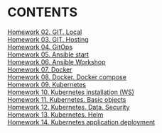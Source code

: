# CONTENTS
[Homework 02. GIT. Local](../Yuliya_Buyalskaya/02.Git.Local/02.GIT.Local.md) \
[Homework 03. GIT. Hosting](../Yuliya_Buyalskaya/03.GIT.Hosting/README.md) \
[Homework 04. GitOps](../Yuliya_Buyalskaya/04.GitOps/README.md) \
[Homework 05. Ansible start](../Yuliya_Buyalskaya/05.Ansible.start/README.md) \
[Homework 06. Ansible Workshop](../Yuliya_Buyalskaya/06.Ansible.Workshop/README.md) \
[Homework 07. Docker](../Yuliya_Buyalskaya/07.Docker/README.md) \
[Homework 08. Docker. Docker compose](../Yuliya_Buyalskaya/08.Docker.Docker-compose/README.md) \
[Homework 09. Kubernetes](../Yuliya_Buyalskaya/09.Kubernetes/README.md) \
[Homework 10. Kubernetes installation (WS)](../Yuliya_Buyalskaya/10.Kubernetes.installation/README.md) \
[Homework 11. Kubernetes. Basic objects](../Yuliya_Buyalskaya/11.Kubernetes.Basic_objects/README.md) \
[Homework 12. Kubernetes. Data. Security](../Yuliya_Buyalskaya/12.Kubernetes.Data.Security/README.md) \
[Homework 13. Kubernetes. Helm](../Yuliya_Buyalskaya/13.Kubernetes.Helm/README.md) \
[Homework 14. Kubernetes application deployment](../Yuliya_Buyalskaya/14.Kubernetes_application_deployment/README.md)